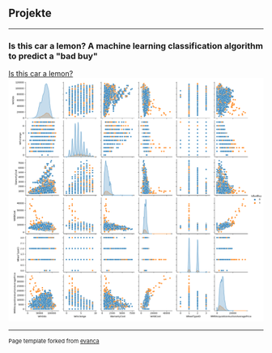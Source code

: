 ## Projekte

---

### Is this car a lemon? A machine learning classification algorithm to predict a "bad buy"

[Is this car a lemon?](https://github.com/Sharif-El-Masry/is-this-car-a-lemon/blob/main/project%20lemon.ipynb)
<img src="/images/mein_pairplot.png?raw=true"/>




---
<p style="font-size:11px">Page template forked from <a href="https://github.com/evanca/quick-portfolio">evanca</a></p>
<!-- Remove above link if you don't want to attibute -->
